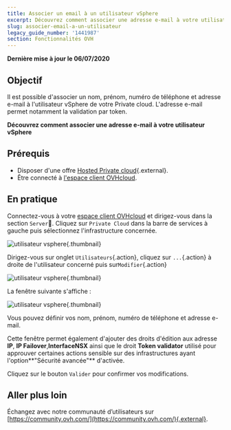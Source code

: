 ```yaml
---
title: Associer un email à un utilisateur vSphere
excerpt: Découvrez comment associer une adresse e-mail à votre utilisateur vSphere
slug: associer-email-a-un-utilisateur
legacy_guide_number: '1441987'
section: Fonctionnalités OVH
---
```


**Dernière mise à jour le 06/07/2020**

## Objectif

Il est possible d'associer un nom, prénom, numéro de téléphone et adresse e-mail à  l'utilisateur vSphere de votre Private cloud. L'adresse e-mail permet notamment la validation par token.

**Découvrez comment associer une adresse e-mail à votre utilisateur vSphere**

## Prérequis

- Disposer d'une offre [Hosted Private cloud](https://www.ovhcloud.com/fr/enterprise/products/hosted-private-cloud/){.external}.
- Être connecté à [l'espace client OVHcloud](https://www.ovh.com/auth/?action=gotomanager).

## En pratique

Connectez-vous à votre [espace client OVHcloud](https://www.ovh.com/auth/?action=gotomanager) et dirigez-vous dans la section `Server`. Cliquez sur `Private Cloud` dans la barre de services à gauche puis sélectionnez l'infrastructure concernée.

![utilisateur vsphere](images/addMailOnUser01.JPG){.thumbnail}

Dirigez-vous sur onglet `Utilisateurs`{.action}, cliquez sur `...`{.action} à droite de l'utilisateur concerné puis sur`Modifier`{.action} 

![utilisateur vsphere](images/addMailOnUser02.JPG){.thumbnail}

La fenêtre suivante s'affiche :

![utilisateur vsphere](images/addMailOnUser03.JPG){.thumbnail}

Vous pouvez définir vos nom, prénom, numéro de téléphone et adresse e-mail.

Cette fenêtre permet également d'ajouter des droits d'édition aux adresse **IP**, **IP Failover**,**InterfaceNSX** ainsi que le droit **Token validator** utilisé pour approuver certaines actions sensible sur des infrastructures ayant l'option**"Sécurité avancée"** d'activée.

Cliquez sur le bouton `Valider` pour confirmer vos modifications.

## Aller plus loin

Échangez avec notre communauté d’utilisateurs sur [https://community.ovh.com/](https://community.ovh.com/){.external}.
